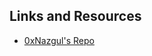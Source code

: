 ## Links and Resources

- [0xNazgul's Repo](https://github.com/0xNazgul/Blockchain-Security-Library)
